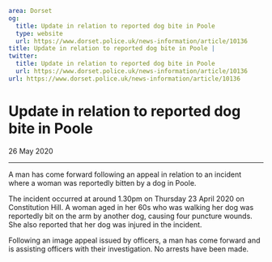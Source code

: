 ```yaml
area: Dorset
og:
  title: Update in relation to reported dog bite in Poole
  type: website
  url: https://www.dorset.police.uk/news-information/article/10136
title: Update in relation to reported dog bite in Poole |
twitter:
  title: Update in relation to reported dog bite in Poole
  url: https://www.dorset.police.uk/news-information/article/10136
url: https://www.dorset.police.uk/news-information/article/10136
```

# Update in relation to reported dog bite in Poole

26 May 2020

* * *

A man has come forward following an appeal in relation to an incident where a woman was reportedly bitten by a dog in Poole.

The incident occurred at around 1.30pm on Thursday 23 April 2020 on Constitution Hill. A woman aged in her 60s who was walking her dog was reportedly bit on the arm by another dog, causing four puncture wounds. She also reported that her dog was injured in the incident.

Following an image appeal issued by officers, a man has come forward and is assisting officers with their investigation. No arrests have been made.
